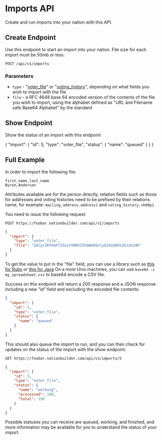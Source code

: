 Imports API
===========
Create and run imports into your nation with this API.

Create Endpoint
---------------
Use this endpoint to start an import into your nation. File size for each import must be 50mb or less.

```
POST /api/v1/imports
```

### Parameters

* `type` - "[voter_file](https://github.com/3dna/people_view/blob/imports_documentation/doc/voter_file_import_fields.md)" or "[voting_history](https://github.com/3dna/people_view/blob/imports_documentation/doc/voting_history_import_fields.md)", depending on what fields you wish to import with the file
* `file` - a RFC 4648 base 64 encoded version of the contents of the file you wish to import, using the alphabet defined as "URL and Filename safe Base64 Alphabet" by the standard

Show Endpoint
-------------

Show the status of an import with this endpoint

{
  "import": {
    "id": 5,
    "type": "voter_file",
    "status": {
      "name": "queued"
    }
  }
}

Full Example
------------

In order to import the following file:

```
first_name,last_name
Byron,Anderson
```

Attributes available are for the person directly, relation fields such as those for addresses and voting histories need to be prefixed by their relations name, for example: `mailing_address.address1` and `voting_history.vh00p1`

You need to issue the following request:

```
POST https://foobar.nationbuilder.com/api/v1/imports
```

```json
{
  "import": {
    "type": "voter_file",
    "file": "Zmlyc3RfbmFtZSxsYXN0X25hbWUKQnlyb24sQW5kZXJzb24K"
  }
}
```

To get the value to put in the "file" field, you can use a library such as [this for Ruby](http://ruby-doc.org/stdlib-2.0/libdoc/base64/rdoc/Base64.html) or [this for Java](http://download.java.net/jdk8/docs/api/java/util/Base64.html) On a most Unix machines, you can use `base64 -i my_spreadsheet.csv` to base64 encode a CSV file.

Success on this endpoint will return a 200 response and a JSON response including a new "id" field and excluding the encoded file contents:

```json
{
  "import": {
    "id": 5,
    "type": "voter_file",
    "status": {
      "name": "queued"
    }
  }
}
```

This should also queue the import to run, and you can then check for updates on the status of the import with the show endpoint:

```
GET https://foobar.nationbuilder.com/api/v1/imports/5
```

```json
{
  "import": {
    "id": 5,
    "type": "voter_file",
    "status": {
      "name": "working",
      "processed": 100,
      "total": 198
    }
  }
}
```

Possible statuses you can receive are queued, working, and finished, and more information may be available for you to understand the status of your import.
